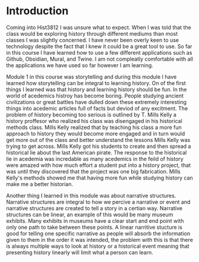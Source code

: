 # Introduction

Coming into Hist3812 I was unsure what to expect. When I was told that the class would be exploring history through different mediums than most classes I was slightly concerned. I have never been overly keen to use technology despite the fact that I knew it could be a great tool to use. So far in this course I have learned how to use a few different applications such as Github, Obsidian, Mural, and Twine. I am not compleatly comfortable with all the applications we have used so far however I am learning.

Module 1 in this course was storytelling and during this module I have learned how storytelling can be integral to learning history. On of the first things I learned was that history and learning history should be fun. In the world of acedemics histroy has become boring. People studying ancient civilizations or great battles have dulled down these extremely interesting things into acedemic articles full of facts but deviod of any excitment. The problem of history becoming too serious is outlined by T. Mills Kelly a history proffesor who realized his class was disengaged in his historical methods class. Mills Kelly realized that by teaching his class a more fun approach to history they would become more engaged and in turn would get more out of the class and better understand the lessons Mills Kelly was trying to get across. Mills Kelly got his students to create and then spread a historical lie about the last American pirate. The response to the historical lie in acedemia was incredable as many acedemics in the feild of history were amazed with how much effort a student put into a history project, that was until they discovered that the project was one big fabrication. Mills Kelly's methods showed me that having more fun while studying history can make me a better historian.

Another thing I learned in this module was about narrative structures. Narrative structures are integral to how we percive a narrative or event and narrative structures are created to tell a story in a certian way. Narrative structures can be linear, an example of this would be many museum exhibits. Many exhibits in museums have a clear start and end point with only one path to take between these points. A linear narritive stucture is good for telling one specific narrative as people will absorb the information given to them in the order it was intended, the problem with this is that there is always multiple ways to look at history or a historical event meaning that presenting history linearly will limit what a person can learn.  
